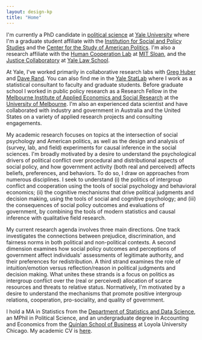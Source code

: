 ```yaml
---
layout: design-kp
title: "Home"
---
```


I'm currently a PhD candidate in [political science](https://politicalscience.yale.edu/) at [Yale University](https://www.yale.edu/) where I'm a graduate student affiliate with the [Institution for Social and Policy Studies](https://isps.yale.edu/) and the [Center for the Study of American Politics](https://csap.yale.edu/). I'm also a research affiliate with the [Human Cooperation Lab](http://davidrand-cooperation.com/lab/) at [MIT Sloan](https://mitsloan.mit.edu/), and the [Justice Collaboratory](https://law.yale.edu/justice-collaboratory) at [Yale Law School](https://law.yale.edu/). 

At Yale, I've worked primarily in collaborative research labs with [Greg Huber](https://huber.research.yale.edu/) and [Dave Rand](http://davidrand-cooperation.com/lab/). You can also find me in the [Yale StatLab](http://statlab.stat.yale.edu/) where I work as a statistical consultant to faculty and graduate students. Before graduate school I worked in public policy research as a Research Fellow in the [Melbourne Institute of Applied Economics and Social Research](http://melbourneinstitute.unimelb.edu.au/) at the [University of Melbourne](http://www.unimelb.edu.au/). I'm also an experienced data scientist and have collaborated with industry and government in Australia and the United States on a variety of applied research projects and consulting engagements. 

My academic research focuses on topics at the intersection of social psychology and American politics, as well as the design and analysis of (survey, lab, and field) experiments for causal inference in the social sciences. I'm broadly motivated by a desire to understand the psychological drivers of political conflict over procedural and distributional aspects of social policy, and how government activity (both real and perceived) affects beliefs, preferences, and behaviors. To do so, I draw on approaches from numerous disciplines. I seek to understand (i) the politics of intergroup conflict and cooperation using the tools of social psychology and behavioral economics; (ii) the cognitive mechanisms that drive political judgments and decision making, using the tools of social and cognitive psychology; and (iii) the consequences of social policy outcomes and evaluations of government, by combining the tools of modern statistics and causal inference with qualitative field research. 

My current research agenda involves three main directions. One track investigates the connections between prejudice, discrimination, and fairness norms in both political and non-political contexts. A second dimension examines how social policy outcomes and perceptions of government affect individuals' assessments of legitimate authority, and their preferences for redistribution. A third strand examines the role of intuition/emotion versus reflection/reason in political judgments and decision making. What unites these strands is a focus on politics as intergroup conflict over the (real or perceived) allocation of scarce resources and threats to relative status. Normatively, I'm motivated by a desire to understand the mechanisms that promote positive intergroup relations, cooperation, pro-sociality, and quality of government.

I hold a MA in Statistics from the [Department of Statistics and Data Science](http://statistics.yale.edu/), an MPhil in Political Science, and an undergraduate degree in Accounting and Economics from the [Quinlan School of Business](https://www.luc.edu/quinlan/index.shtml) at Loyola University Chicago. My academic CV is [here](https://kylepeyton.github.io/assets/peyton_cv.pdf).

